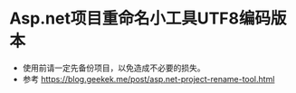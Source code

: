 # Asp.net项目重命名小工具UTF8编码版本
- 使用前请一定先备份项目，以免造成不必要的损失。
- 参考 https://blog.geekek.me/post/asp.net-project-rename-tool.html
